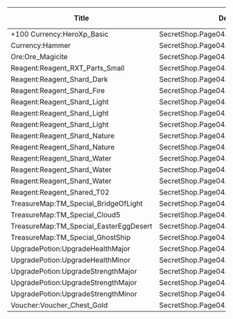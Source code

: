 | Title | Dev Name | Quantity | Currency | Currency Sub Type | Price |
| ----- | -------- | -------- | -------- | ----------------- | ----- |
| +100 Currency:HeroXp_Basic | SecretShop.Page04.Misc.26 | 5000 | GameItem | Currency:Gold | 170 |
| Currency:Hammer | SecretShop.Page04.Free.40 | 3 | GameItem | Currency:Gold | 0 |
| Ore:Ore_Magicite | SecretShop.Page04.Ore.06 | 10 | MtxCurrency |  | 10 |
| Reagent:Reagent_RXT_Parts_Small | SecretShop.Page04.Misc.29 | 2 | GameItem | Currency:Gold | 50000 |
| Reagent:Reagent_Shard_Dark | SecretShop.Page04.Reagent.81 | 2 | MtxCurrency |  | 170 |
| Reagent:Reagent_Shard_Fire | SecretShop.Page04.Reagent.68 | 1 | GameItem | Currency:Gold | 255000 |
| Reagent:Reagent_Shard_Light | SecretShop.Page04.Free.44 | 1 | MtxCurrency |  | 0 |
| Reagent:Reagent_Shard_Light | SecretShop.Page04.Reagent.90 | 3 | MtxCurrency |  | 170 |
| Reagent:Reagent_Shard_Light | SecretShop.Page04.Shard.28 | 1 | MtxCurrency |  | 170 |
| Reagent:Reagent_Shard_Nature | SecretShop.Page04.UnderworldTrader.67 | 1 | MtxCurrency |  | 140 |
| Reagent:Reagent_Shard_Nature | SecretShop.Page04.UnderworldTrader.71 | 1 | MtxCurrency |  | 170 |
| Reagent:Reagent_Shard_Water | SecretShop.Page04.Reagent.65 | 1 | GameItem | Currency:Gold | 255000 |
| Reagent:Reagent_Shard_Water | SecretShop.Page04.Shard.25 | 1 | GameItem | Currency:Gold | 255000 |
| Reagent:Reagent_Shard_Water | SecretShop.Page04.UnderworldTrader.74 | 1 | MtxCurrency |  | 140 |
| Reagent:Reagent_Shared_T02 | SecretShop.Page04.UnderworldTraderGold.11 | 30 | GameItem | Currency:Gold | 1500 |
| TreasureMap:TM_Special_BridgeOfLight | SecretShop.Page04.TreasureMap.33 | 1 | MtxCurrency |  | 20 |
| TreasureMap:TM_Special_Cloud5 | SecretShop.Page04.UnderworldTrader.77 | 3 | MtxCurrency |  | 150 |
| TreasureMap:TM_Special_EasterEggDesert | SecretShop.Page04.TreasureMap.35 | 1 | MtxCurrency |  | 200 |
| TreasureMap:TM_Special_GhostShip | SecretShop.Page04.UnderworldTrader.79 | 3 | MtxCurrency |  | 35 |
| UpgradePotion:UpgradeHealthMajor | SecretShop.Page04.Elixir.26 | 10 | MtxCurrency |  | 25 |
| UpgradePotion:UpgradeHealthMinor | SecretShop.Page04.Elixir.22 | 30 | GameItem | Currency:Gold | 3400 |
| UpgradePotion:UpgradeStrengthMajor | SecretShop.Page04.Elixir.24 | 10 | GameItem | Currency:Gold | 42500 |
| UpgradePotion:UpgradeStrengthMajor | SecretShop.Page04.UnderworldTrader.89 | 10 | MtxCurrency |  | 21 |
| UpgradePotion:UpgradeStrengthMinor | SecretShop.Page04.UnderworldTraderGold.15 | 15 | GameItem | Currency:Gold | 2800 |
| Voucher:Voucher_Chest_Gold | SecretShop.Page04.CharShard.22 | 1 | GameItem | Currency:Gold | 7500000 |

